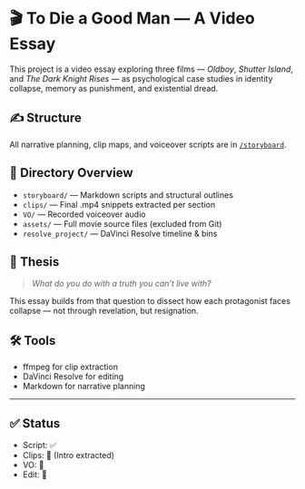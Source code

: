 # 🎬 To Die a Good Man — A Video Essay

This project is a video essay exploring three films — *Oldboy*, *Shutter Island*, and *The Dark Knight Rises* — as psychological case studies in identity collapse, memory as punishment, and existential dread.

## ✍️ Structure
All narrative planning, clip maps, and voiceover scripts are in [`/storyboard`](./storyboard).

## 📁 Directory Overview

- `storyboard/` — Markdown scripts and structural outlines
- `clips/` — Final .mp4 snippets extracted per section
- `VO/` — Recorded voiceover audio
- `assets/` — Full movie source files (excluded from Git)
- `resolve_project/` — DaVinci Resolve timeline & bins

## 🎯 Thesis
> *What do you do with a truth you can’t live with?*

This essay builds from that question to dissect how each protagonist faces collapse — not through revelation, but resignation.

## 🛠 Tools
- ffmpeg for clip extraction
- DaVinci Resolve for editing
- Markdown for narrative planning

---

## ✅ Status
- Script: ✅
- Clips: 🚧 (Intro extracted)
- VO: 🔲
- Edit: 🔲
